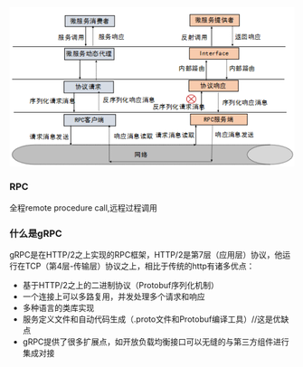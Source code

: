 <img src="../img/grpc.png" width="600px" >

### RPC
全程remote procedure call,远程过程调用
### 什么是gRPC
gRPC是在HTTP/2之上实现的RPC框架，HTTP/2是第7层（应用层）协议，他运行在TCP（第4层-传输层）协议之上，相比于传统的http有诸多优点：
- 基于HTTP/2之上的二进制协议（Protobuf序列化机制）
- 一个连接上可以多路复用，并发处理多个请求和响应
- 多种语言的类库实现
- 服务定义文件和自动代码生成（.proto文件和Protobuf编译工具）//这是优缺点
- gRPC提供了很多扩展点，如开放负载均衡接口可以无缝的与第三方组件进行集成对接
